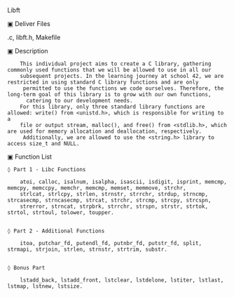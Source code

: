  Libft

▣ Deliver Files

.c, libft.h, Makefile


▣ Description

        This individual project aims to create a C library, gathering commonly used functions that we will be allowed to use in all our 
        subsequent projects. In the learning journey at school 42, we are restricted in using standard C library functions and are only
         permitted to use the functions we code ourselves. Therefore, the long-term goal of this library is to grow with our own functions,
          catering to our development needs.
        For this library, only three standard library functions are allowed: write() from <unistd.h>, which is responsible for writing to a 
        file or output stream, malloc(), and free() from <stdlib.h>, which are used for memory allocation and deallocation, respectively.
         Additionally, we are allowed to use the <string.h> library to access size_t and NULL.


▣ Function List

    ◊ Part 1 - Libc Functions

        atoi, calloc, isalnum, isalpha, isascii, isdigit, isprint, memcmp, memcpy, memccpy, memchr, memcmp, memset, memmove, strchr, 
        strlcat, strlcpy, strlen, strnstr, strrchr, strdup, strncmp, strcasecmp, strncasecmp, strcat, strchr, strcmp, strcpy, strcspn,
        strerror, strncat, strpbrk, strrchr, strspn, strstr, strtok, strtol, strtoul, tolower, toupper.


    ◊ Part 2 - Additional Functions 

        itoa, putchar_fd, putendl_fd, putnbr_fd, putstr_fd, split, strmapi, strjoin, strlen, strnstr, strtrim, substr.


    ◊ Bonus Part

        lstadd_back, lstadd_front, lstclear, lstdelone, lstiter, lstlast, lstmap, lstnew, lstsize. 






